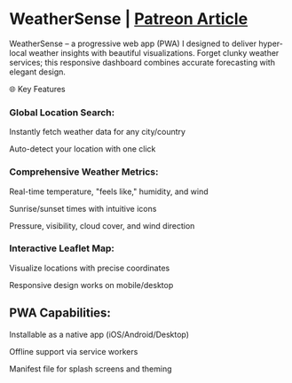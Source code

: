 # WeatherSense | [Patreon Article](https://www.patreon.com/posts/130919269)

WeatherSense – a progressive web app (PWA) I designed to deliver hyper-local weather insights with beautiful visualizations. Forget clunky weather services; this responsive dashboard combines accurate forecasting with elegant design. 

🌐 Key Features

### Global Location Search:

Instantly fetch weather data for any city/country

Auto-detect your location with one click

### Comprehensive Weather Metrics:

Real-time temperature, "feels like," humidity, and wind

Sunrise/sunset times with intuitive icons

Pressure, visibility, cloud cover, and wind direction

### Interactive Leaflet Map:

Visualize locations with precise coordinates

Responsive design works on mobile/desktop

## PWA Capabilities:

Installable as a native app (iOS/Android/Desktop)

Offline support via service workers

Manifest file for splash screens and theming
